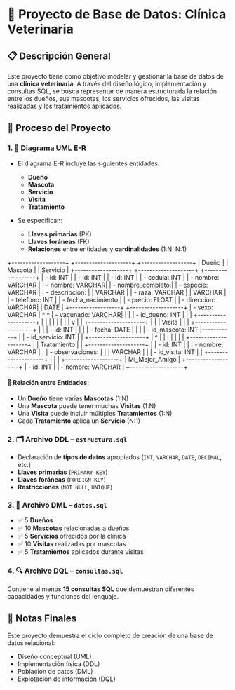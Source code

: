
# 🐾 Proyecto de Base de Datos: Clínica Veterinaria

## 📋 Descripción General

Este proyecto tiene como objetivo modelar y gestionar la base de datos de una **clínica veterinaria**. A través del diseño lógico, implementación y consultas SQL, se busca representar de manera estructurada la relación entre los dueños, sus mascotas, los servicios ofrecidos, las visitas realizadas y los tratamientos aplicados.

## 🔧 Proceso del Proyecto

### 1. 📐 Diagrama UML E-R

* El diagrama E-R incluye las siguientes entidades:

  * **Dueño**
  * **Mascota**
  * **Servicio**
  * **Visita**
  * **Tratamiento**

* Se especifican:

  * **Llaves primarias** (PK)
  * **Llaves foráneas** (FK)
  * **Relaciones** entre entidades y **cardinalidades** (1\:N, N:1)

  
+-------------------+     +--------------------+     +------------------+
|       Dueño       |     |      Mascota       |     |     Servicio     |
+-------------------+     +--------------------+     +------------------+
| - id: INT         |     | - id: INT          |     | - id: INT        |
| - cedula: INT     |     | - nombre: VARCHAR  |     | - nombre: VARCHAR|
| - nombre_completo:|     | - especie: VARCHAR |     | - descripcion:   |
|   VARCHAR         |     | - raza: VARCHAR    |     |   VARCHAR        |
| - telefono: INT   |     | - fecha_nacimiento:|     | - precio: FLOAT  |
| - direccion: VARCHAR|   |   DATE             |     +------------------+
+-------------------+     | - sexo: VARCHAR    |           ^
        ^                | - vacunado: VARCHAR|           |
        |                | - id_dueno: INT    |           |
        |                +--------------------+           |
        |                         |                        |
        |                         |                        |
        |                         v                        |
        |                +--------------------+           |
        |                |       Visita       |           |
        |                +--------------------+           |
        |                | - id: INT          |           |
        |                | - fecha: DATE      |           |
        |                | - id_mascota: INT  |-----------+
        |                | - id_servicio: INT |
        |                +--------------------+
        |                         ^
        |                         |
        |                         |
        |                         |
        |                +--------------------+
        |                |    Tratamiento     |
        |                +--------------------+
        |                | - id: INT          |
        |                | - nombre: VARCHAR  |
        |                | - observaciones:   |
        |                |   VARCHAR          |
        |                | - id_visita: INT   |
        |                +--------------------+
        |
        |
        |
+-------------------+
|    Mi_Mejor_Amigo |
+-------------------+
| - id: INT         |
| - nombre: VARCHAR |
+-------------------+


#### 🧩 Relación entre Entidades:

* Un **Dueño** tiene varias **Mascotas** (1\:N)
* Una **Mascota** puede tener muchas **Visitas** (1\:N)
* Una **Visita** puede incluir múltiples **Tratamientos** (1\:N)
* Cada **Tratamiento** aplica un **Servicio** (N:1)


### 2. 🗂 Archivo DDL – `estructura.sql`


* Declaración de **tipos de datos** apropiados (`INT`, `VARCHAR`, `DATE`, `DECIMAL`, etc.)
* **Llaves primarias** (`PRIMARY KEY`)
* **Llaves foráneas** (`FOREIGN KEY`)
* **Restricciones** (`NOT NULL`, `UNIQUE`)

### 3. 🧾 Archivo DML – `datos.sql`

* ✅ 5 **Dueños**
* ✅ 10 **Mascotas** relacionadas a dueños
* ✅ 5 **Servicios** ofrecidos por la clínica
* ✅ 10 **Visitas** realizadas por mascotas
* ✅ 5 **Tratamientos** aplicados durante visitas

### 4. 🔍 Archivo DQL – `consultas.sql`

Contiene al menos **15 consultas SQL** que demuestran diferentes capacidades y funciones del lenguaje.

## 📎 Notas Finales

Este proyecto demuestra el ciclo completo de creación de una base de datos relacional:

* Diseño conceptual (UML)
* Implementación física (DDL)
* Población de datos (DML)
* Explotación de información (DQL)

